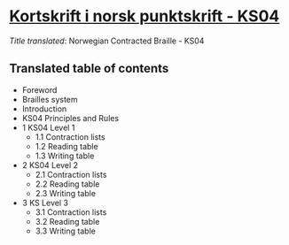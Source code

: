 # [Kortskrift i norsk punktskrift - KS04](https://github.com/liblouis/braille-specs/raw/master/norwegian/2008%20-%20Kortskrift%20i%20norsk%20punktskrift%20-%20KS04.doc)

_Title translated_: Norwegian Contracted Braille - KS04

Translated table of contents
----------------------------

- Foreword
- Brailles system
- Introduction
- KS04 Principles and Rules
- 1 KS04 Level 1
    - 1.1 Contraction lists
    - 1.2 Reading table
    - 1.3 Writing table
- 2 KS04 Level 2
    - 2.1 Contraction lists
    - 2.2 Reading table
    - 2.3 Writing table
- 3 KS Level 3
    - 3.1 Contraction lists
    - 3.2 Reading table
    - 3.3 Writing table
